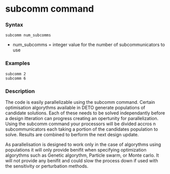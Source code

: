 # subcomm command
### Syntax
```
subcomm num_subcomms
```
- num_subcomms = integer value for the number of subcommunicators to use

### Examples
```
subcomm 2
subcomm 6
```

### Description
The code is easily parallelizable using the subcomm command. Certain optimisation algorythms available in DETO generate populations of candidate solutions. Each of these needs to be solved independantly before a design itteration can progress creating an opertunity for parallelization.  Using the subcomm command your processors will be divided accros n subcommunicators each taking a portion of the candidates population to solve. Results are combined to berform the next design update.

As parallelisation is designed to work only in the case of algorythms using populations it will only provide benifit when specifying optimization algorythms  such as Genetic algorythm, Particle swarm, or Monte carlo. It will not provide any benifit and could slow the process down if used with the sensitivity or perturbation methods.